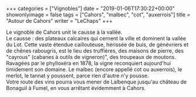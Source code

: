 +++
categories = ["Vignobles"]
date = "2019-01-06T17:30:22+00:00"
showonlyimage = false
tags = ["Cahors", "malbec", "cot", "auxerrois"]
title = "Autour de Cahors"
writer = "LeChaps"
+++

Le vignoble de Cahors unit le causse à la vallée.  
Le causse : des plateaux calcaires qui cernent la ville et dominent la vallée du Lot. Cette vaste étendue caillouteuse, hérissée de buis, de génévriers et de chênes rabougris, est le lieu des truffières, des maisons de pierre, des "cayrous" (cabanes à outils de vigneron)", des troupeaux de moutons.  
Ravagées par le phylloxéra en 1878, la vigne reconquiert aujourd'hui timidement son domaine. Le malbec (encore appellé cot ou auxerrois), le merlot, le tannat y poussent, parce rien d'autre n'y pousse.  
Votre route des vins pourra vous mener de Lalbenque jusqu'au château de Bonaguil à Fumel, en vous arrêtant évidemment à Cahors.